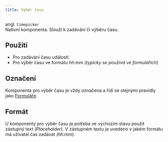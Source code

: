 ```yaml
---
title: Výběr času
---
```


<script setup>
import DocumentationLinks from '../.vitepress/theme/components/DocumentationLinks.vue'
</script>

angl. `timepicker`<br>
Nativní komponenta. Slouží k zadávání či výběru času.

<div class="sample-content max-w-[100px]">    
    <gov-form-input size="m" variant="secondary" input-type="time"></gov-form-input>
</div>

<DocumentationLinks
    storybookUrl="/storybook/?path=/docs/components-form-input--docs#time"
    documentationUrl="/komponenty/dokumentace/gov-input" />

## Použití
- Pro zadávání času událostí.
- Pro výběr času ve formátu hh:mm *(typicky se používá ve formulářích)*

## Označení
Komponenta pro výběr času je vždy označena a řídí se stejnými pravidly jako [Formuláře](/pravidla/jak-na-tvorbu-formulare).

## Formát
U komponenty pro výběr času je potřeba ve výchozím stavu použít zástupný text *(Placeholder)*. V zástupném textu je uvedeno v jakém formátu má uživatel čas zadávat *(hh:mm)*.
